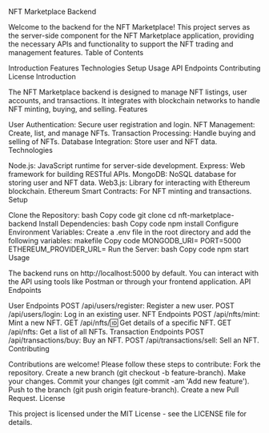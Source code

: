 NFT Marketplace Backend

Welcome to the backend for the NFT Marketplace! This project serves as the server-side component for the NFT Marketplace application, providing the necessary APIs and functionality to support the NFT trading and management features.
Table of Contents

Introduction
Features
Technologies
Setup
Usage
API Endpoints
Contributing
License
Introduction

The NFT Marketplace backend is designed to manage NFT listings, user accounts, and transactions. It integrates with blockchain networks to handle NFT minting, buying, and selling.
Features

User Authentication: Secure user registration and login.
NFT Management: Create, list, and manage NFTs.
Transaction Processing: Handle buying and selling of NFTs.
Database Integration: Store user and NFT data.
Technologies

Node.js: JavaScript runtime for server-side development.
Express: Web framework for building RESTful APIs.
MongoDB: NoSQL database for storing user and NFT data.
Web3.js: Library for interacting with Ethereum blockchain.
Ethereum Smart Contracts: For NFT minting and transactions.
Setup

Clone the Repository:
bash
Copy code
git clone <repository-url>
cd nft-marketplace-backend
Install Dependencies:
bash
Copy code
npm install
Configure Environment Variables:
Create a .env file in the root directory and add the following variables:
makefile
Copy code
MONGODB_URI=<your-mongodb-uri>
PORT=5000
ETHEREUM_PROVIDER_URL=<your-ethereum-provider-url>
Run the Server:
bash
Copy code
npm start
Usage

The backend runs on http://localhost:5000 by default. You can interact with the API using tools like Postman or through your frontend application.
API Endpoints

User Endpoints
POST /api/users/register: Register a new user.
POST /api/users/login: Log in an existing user.
NFT Endpoints
POST /api/nfts/mint: Mint a new NFT.
GET /api/nfts/:id: Get details of a specific NFT.
GET /api/nfts: Get a list of all NFTs.
Transaction Endpoints
POST /api/transactions/buy: Buy an NFT.
POST /api/transactions/sell: Sell an NFT.
Contributing

Contributions are welcome! Please follow these steps to contribute:
Fork the repository.
Create a new branch (git checkout -b feature-branch).
Make your changes.
Commit your changes (git commit -am 'Add new feature').
Push to the branch (git push origin feature-branch).
Create a new Pull Request.
License

This project is licensed under the MIT License - see the LICENSE file for details.
